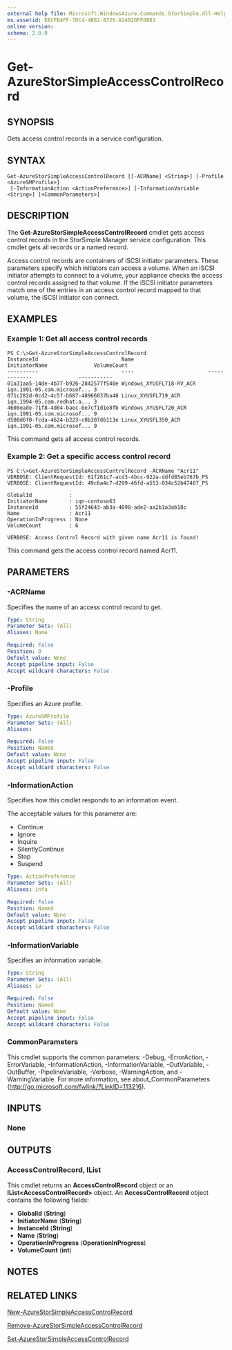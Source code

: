 ```yaml
---
external help file: Microsoft.WindowsAzure.Commands.StorSimple.dll-Help.xml
ms.assetid: EECFB4FF-7DC4-4B82-8726-A24020FF0B81
online version: 
schema: 2.0.0
---
```


# Get-AzureStorSimpleAccessControlRecord

## SYNOPSIS
Gets access control records in a service configuration.

## SYNTAX

```
Get-AzureStorSimpleAccessControlRecord [[-ACRName] <String>] [-Profile <AzureSMProfile>]
 [-InformationAction <ActionPreference>] [-InformationVariable <String>] [<CommonParameters>]
```

## DESCRIPTION
The **Get-AzureStorSimpleAccessControlRecord** cmdlet gets access control records in the StorSimple Manager service configuration.
This cmdlet gets all records or a named record.

Access control records are containers of iSCSI initiator parameters.
These parameters specify which initiators can access a volume.
When an iSCSI initiator attempts to connect to a volume, your appliance checks the access control records assigned to that volume.
If the iSCSI initiator parameters match one of the entries in an access control record mapped to that volume, the iSCSI initiator can connect.

## EXAMPLES

### Example 1: Get all access control records
```
PS C:\>Get-AzureStorSimpleAccessControlRecord
InstanceId                           Name                        InitiatorName               VolumeCount
----------                           ----                        -------------               -----------
01a31aa5-14de-4b77-b926-2842577f540e Windows_XYUSFL718-RV_ACR    iqn.1991-05.com.microsof... 3
071c282d-0cd2-4c5f-b687-48966037ba48 Linux_XYUSFL719_ACR         iqn.1994-05.com.redhat:a... 3
4600eade-71f8-4d04-baec-0e7cf1d1e8fb Windows_XYUSFL720_ACR       iqn.1991-05.com.microsof... 9
d508d6f0-fcda-4624-b223-c0b307d6113e Linux_XYUSFL350_ACR         iqn.1991-05.com.microsof... 9
```

This command gets all access control records.

### Example 2: Get a specific access control record
```
PS C:\>Get-AzureStorSimpleAccessControlRecord -ACRName "Acr11"
VERBOSE: ClientRequestId: 61f261c7-acd3-4bcc-922a-ddfd85eb767b_PS
VERBOSE: ClientRequestId: 49c6a4c7-d299-46fd-a553-034c52b47487_PS

GlobalId            : 
InitiatorName       : iqn-contoso63
InstanceId          : 55f24643-ab3a-4098-ade2-aa2b1a3ab18c
Name                : Acr11
OperationInProgress : None
VolumeCount         : 6

VERBOSE: Access Control Record with given name Acr11 is found!
```

This command gets the access control record named Acr11.

## PARAMETERS

### -ACRName
Specifies the name of an access control record to get.

```yaml
Type: String
Parameter Sets: (All)
Aliases: Name

Required: False
Position: 0
Default value: None
Accept pipeline input: False
Accept wildcard characters: False
```

### -Profile
Specifies an Azure profile.

```yaml
Type: AzureSMProfile
Parameter Sets: (All)
Aliases: 

Required: False
Position: Named
Default value: None
Accept pipeline input: False
Accept wildcard characters: False
```

### -InformationAction
Specifies how this cmdlet responds to an information event.

The acceptable values for this parameter are:

- Continue
- Ignore
- Inquire
- SilentlyContinue
- Stop
- Suspend

```yaml
Type: ActionPreference
Parameter Sets: (All)
Aliases: infa

Required: False
Position: Named
Default value: None
Accept pipeline input: False
Accept wildcard characters: False
```

### -InformationVariable
Specifies an information variable.

```yaml
Type: String
Parameter Sets: (All)
Aliases: iv

Required: False
Position: Named
Default value: None
Accept pipeline input: False
Accept wildcard characters: False
```

### CommonParameters
This cmdlet supports the common parameters: -Debug, -ErrorAction, -ErrorVariable, -InformationAction, -InformationVariable, -OutVariable, -OutBuffer, -PipelineVariable, -Verbose, -WarningAction, and -WarningVariable. For more information, see about_CommonParameters (http://go.microsoft.com/fwlink/?LinkID=113216).

## INPUTS

### None

## OUTPUTS

### AccessControlRecord, IList<AccessControlRecord>
This cmdlet returns an **AccessControlRecord** object or an **IList\<AccessControlRecord\>** object.
An **AccessControlRecord** object contains the following fields: 

- **GlobalId** (**String**) 
- **InitiatorName** (**String**) 
- **InstanceId** (**String**) 
- **Name** (**String**) 
- **OperationInProgress** (**OperationInProgress**) 
- **VolumeCount** (**int**)

## NOTES

## RELATED LINKS

[New-AzureStorSimpleAccessControlRecord](./New-AzureStorSimpleAccessControlRecord.md)

[Remove-AzureStorSimpleAccessControlRecord](./Remove-AzureStorSimpleAccessControlRecord.md)

[Set-AzureStorSimpleAccessControlRecord](./Set-AzureStorSimpleAccessControlRecord.md)



